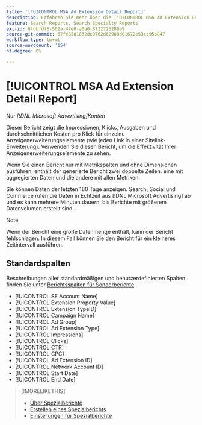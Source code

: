 ```yaml
---
title: '[!UICONTROL MSA Ad Extension Detail Report]'
description: Erfahren Sie mehr über die [!UICONTROL MSA Ad Extension Detail Report].
feature: Search Reports, Search Specialty Reports
exl-id: 8fdbfdf8-502a-47e0-a0a0-8722726280e9
source-git-commit: 67fe8581832dc0762d62908d01672e53cc95b847
workflow-type: tm+mt
source-wordcount: '154'
ht-degree: 0%

---
```


# [!UICONTROL MSA Ad Extension Detail Report]

Nur *[!DNL Microsoft Advertising]Konten*

Dieser Bericht zeigt die Impressionen, Klicks, Ausgaben und durchschnittlichen Kosten pro Klick für einzelne Anzeigenerweiterungselemente (wie jeden Link in einer Sitelink-Erweiterung). Verwenden Sie diesen Bericht, um die Effektivität Ihrer Anzeigenerweiterungselemente zu sehen.

Wenn Sie einen Bericht nur mit Metrikspalten und ohne Dimensionen ausführen, enthält der generierte Bericht zwei doppelte Zeilen: eine mit aggregierten Daten und die andere mit allen Metriken.<!-- all metrics? -->

Sie können Daten der letzten 180 Tage anzeigen. Search, Social und Commerce rufen die Daten in Echtzeit aus [!DNL Microsoft Advertising] ab und es kann mehrere Minuten dauern, bis Berichte mit größerem Datenvolumen erstellt sind.

>[!NOTE]
>
>Wenn der Bericht eine große Datenmenge enthält, kann der Bericht fehlschlagen. In diesem Fall können Sie den Bericht für ein kleineres Zeitintervall ausführen.

## Standardspalten

Beschreibungen aller standardmäßigen und benutzerdefinierten Spalten finden Sie unter [Berichtsspalten für Sonderberichte](specialty-report-columns.md).

* [!UICONTROL SE Account Name]
* [!UICONTROL Extension Property Value]
* [!UICONTROL Extension TypeID]
* [!UICONTROL Campaign Name]
* [!UICONTROL Ad Group]
* [!UICONTROL Ad Extension Type]
* [!UICONTROL Impressions]
* [!UICONTROL Clicks]
* [!UICONTROL CTR]
* [!UICONTROL CPC]
* [!UICONTROL Ad Extension ID]
* [!UICONTROL Network Account ID]
* [!UICONTROL Start Date]
* [!UICONTROL End Date]

>[!MORELIKETHIS]
>
>* [Über Spezialberichte](specialty-report-about.md)
>* [Erstellen eines Spezialberichts](specialty-report-generate.md)
>* [Einstellungen für Spezialberichte](specialty-report-settings.md)
